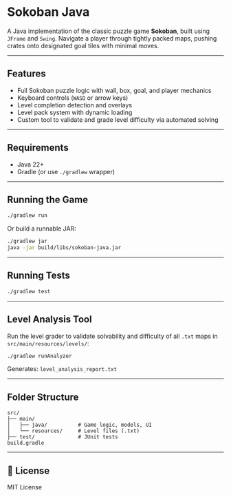 # Sokoban Java

A Java implementation of the classic puzzle game **Sokoban**, built using `JFrame` and `Swing`. Navigate a player through tightly packed maps, pushing crates onto designated goal tiles with minimal moves.

---

## Features

- Full Sokoban puzzle logic with wall, box, goal, and player mechanics
- Keyboard controls (`WASD` or arrow keys)
- Level completion detection and overlays
- Level pack system with dynamic loading
- Custom tool to validate and grade level difficulty via automated solving

---

## Requirements

- Java 22+
- Gradle (or use `./gradlew` wrapper)

---

## Running the Game

```bash
./gradlew run
````

Or build a runnable JAR:

```bash
./gradlew jar
java -jar build/libs/sokoban-java.jar
```

---

## Running Tests

```bash
./gradlew test
```

---

## Level Analysis Tool

Run the level grader to validate solvability and difficulty of all `.txt` maps in `src/main/resources/levels/`:

```bash
./gradlew runAnalyzer
```

Generates: `level_analysis_report.txt`

---

## Folder Structure

```
src/
├── main/
│   ├── java/          # Game logic, models, UI
│   └── resources/     # Level files (.txt)
├── test/              # JUnit tests
build.gradle
```

---

## 📜 License

MIT License
